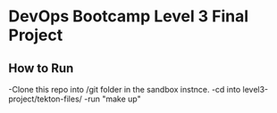 # DevOps Bootcamp Level 3 Final Project

## How to Run
-Clone this repo into /git folder in the sandbox instnce.
-cd into  level3-project/tekton-files/ 
-run "make up"

